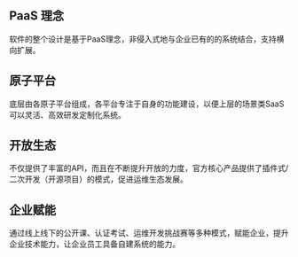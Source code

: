 ## PaaS 理念

软件的整个设计是基于PaaS理念，非侵入式地与企业已有的的系统结合，支持横向扩展。


## 原子平台

底层由各原子平台组成，各平台专注于自身的功能建设，以便上层的场景类SaaS可以灵活、高效研发定制化系统。

## 开放生态

不仅提供了丰富的API，而且在不断提升开放的力度，官方核心产品提供了插件式/二次开发（开源项目）的模式，促进运维生态发展。

## 企业赋能

通过线上线下的公开课、认证考试、运维开发挑战赛等多种模式，赋能企业，提升企业技术能力，让企业员工具备自建系统的能力。